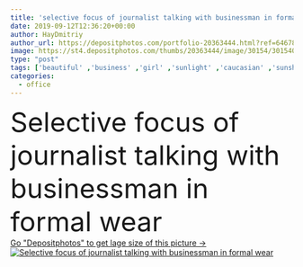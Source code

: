 ```yaml
---
title: 'selective focus of journalist talking with businessman in formal wear '
date: 2019-09-12T12:36:20+00:00
author: HayDmitriy
author_url: https://depositphotos.com/portfolio-20363444.html?ref=64678756
image: https://st4.depositphotos.com/thumbs/20363444/image/30154/301540700/api_thumb_450.jpg?forcejpeg=true
type: "post"
tags: ['beautiful' ,'business' ,'girl' ,'sunlight' ,'caucasian' ,'sunshine' ,'sunny' ,'european' ,'connection' ,'corporate' ,'office' ,'suit' ,'woman' ,'communication' ,'talk' ,'wireless' ,'talking' ,'manager' ,'businessman' ,'indoors' ,'inside' ,'profession' ,'attractive' ,'executive' ,'gadget' ,'daylight' ,'journalist' ,'interview' ,'daytime' ,'folder' ,'smartphone' ,'partial' ,'Journalism' ,'Cropped' ,'interviewing' ,'professional occupation' ,'Two People' ,'selective focus' ,'young adult' ,'formal wear' ,'low angle view' ,'digital device' ]
categories: 
  - office
---
```

<div aling="center">
            <font size="60"> Selective focus of journalist talking with businessman in formal wear</font>   
</div>
<div>
    <a href='https://st4.depositphotos.com/thumbs/20363444/image/30154/301540700/api_thumb_450.jpg?forcejpeg=true?ref=64678756' target=_blank > Go "Depositphotos" to get lage size of this picture ->
        <img href='https://st4.depositphotos.com/thumbs/20363444/image/30154/301540700/api_thumb_450.jpg?forcejpeg=true?ref=64678756' src='https://st4.depositphotos.com/20363444/30154/i/950/depositphotos_301540700-stock-photo-selective-focus-journalist-talking-businessman.jpg?forcejpeg=true' alt='Selective focus of journalist talking with businessman in formal wear' >
    </a>
</div>
